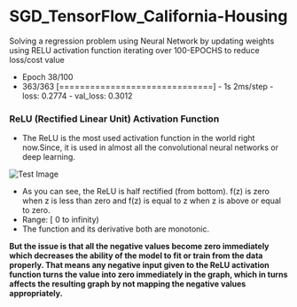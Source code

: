 # SGD_TensorFlow_California-Housing
Solving a regression problem using Neural Network by updating weights using RELU activation function iterating over 100-EPOCHS to reduce loss/cost value 

* Epoch 38/100
* 363/363 [==============================] - 1s 2ms/step - loss: 0.2774 - val_loss: 0.3012


### ReLU (Rectified Linear Unit) Activation Function

* The ReLU is the most used activation function in the world right now.Since, it is used in almost all the convolutional neural networks or deep learning.

![Test Image](https://miro.medium.com/max/875/1*XxxiA0jJvPrHEJHD4z893g.png)

* As you can see, the ReLU is half rectified (from bottom). f(z) is zero when z is less than zero and f(z) is equal to z when z is above or equal to zero.
* Range: [ 0 to infinity)
* The function and its derivative both are monotonic.

**But the issue is that all the negative values become zero immediately which decreases the ability of the model to fit or train from the data properly. That means any negative input given to the ReLU activation function turns the value into zero immediately in the graph, which in turns affects the resulting graph by not mapping the negative values appropriately.**
